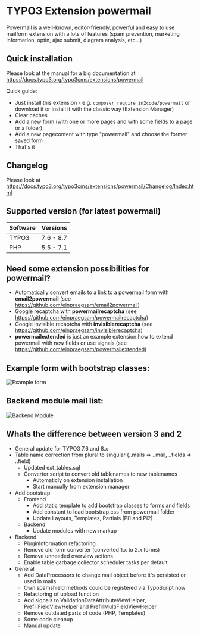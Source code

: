 # TYPO3 Extension powermail

Powermail is a well-known, editor-friendly, powerful
and easy to use mailform extension with a lots of features
(spam prevention, marketing information, optin, ajax submit, diagram analysis, etc...)

## Quick installation

Please look at the manual for a big documentation at https://docs.typo3.org/typo3cms/extensions/powermail

Quick guide:
- Just install this extension - e.g. `composer require in2code/powermail` or download it or install it with the classic way (Extension Manager)
- Clear caches
- Add a new form (with one or more pages and with some fields to a page or a folder)
- Add a new pagecontent with type "powermail" and choose the former saved form
- That's it

## Changelog

Please look at https://docs.typo3.org/typo3cms/extensions/powermail/Changelog/Index.html

## Supported version (for latest powermail)

| Software    | Versions   |
| ----------- | ---------- |
| TYPO3       | 7.6 - 8.7  |
| PHP         | 5.5 - 7.1  |

## Need some extension possibilities for powermail?
- Automatically convert emails to a link to a powermail form with **email2powermail** (see https://github.com/einpraegsam/email2powermail)
- Google recaptcha with **powermailrecaptcha** (see https://github.com/einpraegsam/powermailrecaptcha)
- Google invisible recaptcha with **invisiblerecaptcha** (see https://github.com/einpraegsam/invisiblerecaptcha)
- **powermailextended** is just an example extension how to extend powermail with new fields or use signals (see https://github.com/einpraegsam/powermailextended)

## Example form with bootstrap classes:

![Example form](https://box.everhelper.me/attachment/445407/3910b9da-83f9-477d-83b1-f7e21ead9433/262407-KmKJsSfGKDz6bnVO/screen.png "Example Form")


## Backend module mail list:

![Backend Module](https://box.everhelper.me/attachment/445409/3910b9da-83f9-477d-83b1-f7e21ead9433/262407-HFuHtr8E9DoGfJE6/screen.png "Backend Module")


## Whats the difference between version 3 and 2

- General update for TYPO3 7.6 and 8.x
- Table name correction from plural to singular (..mails => ..mail, ..fields => ..field)
  - Updated ext_tables.sql
  - Converter script to convert old tablenames to new tablenames
    - Automaticly on extension installation
    - Start manually from extension manager
- Add bootstrap
  - Frontend
    - Add static template to add bootstrap classes to forms and fields
    - Add constant to load bootstrap.css from powermail folder
    - Update Layouts, Templates, Partials (Pi1 and Pi2)
  - Backend
    - Update modules with new markup
- Backend
  - PluginInformation refactoring
  - Remove old form converter (converted 1.x to 2.x forms)
  - Remove unneeded overview actions
  - Enable table garbage collector scheduler tasks per default
- General
  - Add DataProcessors to change mail object before it's persisted or used in mails
  - Own spamshield methods could be registered via TypoScript now
  - Refactoring of upload function
  - Add signals to ValidationDataAttributeViewHelper, PrefillFieldViewHelper and PrefillMultiFieldViewHelper
  - Remove outdated parts of code (PHP, Templates)
  - Some code cleanup
  - Manual update
